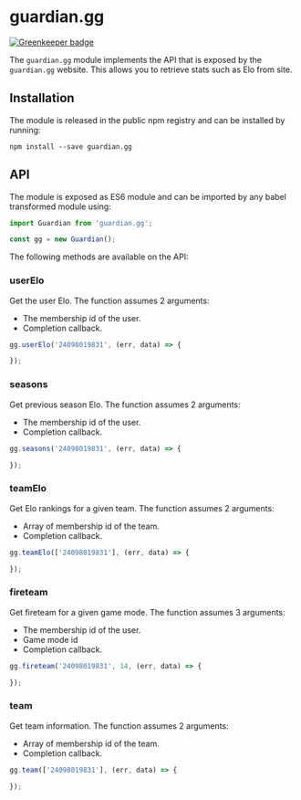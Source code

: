 # guardian.gg

[![Greenkeeper badge](https://badges.greenkeeper.io/DestinyTheGame/guardian.gg.svg)](https://greenkeeper.io/)

The `guardian.gg` module implements the API that is exposed by the `guardian.gg`
website. This allows you to retrieve stats such as Elo from site.

## Installation

The module is released in the public npm registry and can be installed by
running:

```
npm install --save guardian.gg
```

## API

The module is exposed as ES6 module and can be imported by any babel transformed
module using:

```js
import Guardian from 'guardian.gg';

const gg = new Guardian();
```

The following methods are available on the API:

### userElo

Get the user Elo. The function assumes 2 arguments:

- The membership id of the user.
- Completion callback.

```js
gg.userElo('24098019831', (err, data) => {

});
```

### seasons

Get previous season Elo. The function assumes 2 arguments:

- The membership id of the user.
- Completion callback.

```js
gg.seasons('24098019831', (err, data) => {

});
```

### teamElo

Get Elo rankings for a given team. The function assumes 2 arguments:

- Array of membership id of the team.
- Completion callback.

```js
gg.teamElo(['24098019831'], (err, data) => {

});
```

### fireteam 

Get fireteam for a given game mode. The function assumes 3 arguments:

- The membership id of the user.
- Game mode id
- Completion callback.

```js
gg.fireteam('24098019831', 14, (err, data) => {

});
```

### team

Get team information. The function assumes 2 arguments:

- Array of membership id of the team.
- Completion callback.

```js
gg.team(['24098019831'], (err, data) => {

});
```

